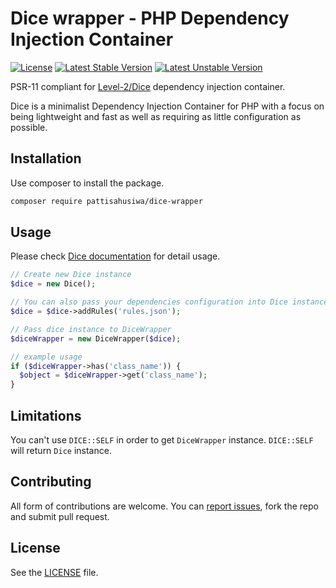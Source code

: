 # Dice wrapper - PHP Dependency Injection Container

[![License](https://poser.pugx.org/pattisahusiwa/dice-wrapper/license)](//packagist.org/packages/pattisahusiwa/dice-wrapper)
[![Latest Stable Version](https://poser.pugx.org/pattisahusiwa/dice-wrapper/v)](//packagist.org/packages/pattisahusiwa/dice-wrapper)
[![Latest Unstable Version](https://poser.pugx.org/pattisahusiwa/dice-wrapper/v/unstable)](//packagist.org/packages/pattisahusiwa/dice-wrapper)

PSR-11 compliant for [Level-2/Dice](https://github.com/Level-2/Dice) dependency injection container.

Dice is a minimalist Dependency Injection Container for PHP with a focus on being lightweight and fast as well as requiring as little configuration as possible.

## Installation
Use composer to install the package.
````bash
composer require pattisahusiwa/dice-wrapper
````

## Usage
Please check [Dice documentation](https://github.com/Level-2/Dice) for detail usage.

````php
// Create new Dice instance
$dice = new Dice();

// You can also pass your dependencies configuration into Dice instance
$dice = $dice->addRules('rules.json');

// Pass dice instance to DiceWrapper
$diceWrapper = new DiceWrapper($dice);

// example usage
if ($diceWrapper->has('class_name')) {
  $object = $diceWrapper->get('class_name');
}
````

## Limitations
You can't use `DICE::SELF` in order to get `DiceWrapper` instance. `DICE::SELF` will return `Dice` instance.


## Contributing
All form of contributions are welcome. You can [report issues](https://github.com/pattisahusiwa/dice-wrapper/issues), fork the repo and submit pull request.

## License
See the [LICENSE](https://github.com/pattisahusiwa/dice-wrapper/blob/master/LICENSE) file.

